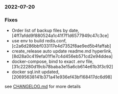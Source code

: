 ### 2022-07-20

### Fixes
+ Order list of backup files by date, [4ff7afdd9f880524a1c41f7f1d6577949c47c3ce]
+ use env to build redis.conf, [c2a6d286bbf033117e4d7352f8ae9ed5b4faffab]
+ create_release auto update readme.md hyperlink, [8d28a0c419efa01f1e7c4d456eb571cd2e94ddea]
+ docker-compose, bind to exact .env file, [31c22280d19cb78baba3e15a6cb614e61b3f3c92]
+ docker sql.init updated, [20695638141b371a41e936ef43bf168417dc6d98]

see <a href='https://github.com/mrjackwills/mealpedant_api/blob/main/CHANGELOG.md'>CHANGELOG.md</a> for more details
